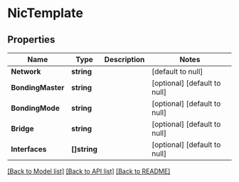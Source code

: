 # NicTemplate

## Properties
Name | Type | Description | Notes
------------ | ------------- | ------------- | -------------
**Network** | **string** |  | [default to null]
**BondingMaster** | **string** |  | [optional] [default to null]
**BondingMode** | **string** |  | [optional] [default to null]
**Bridge** | **string** |  | [optional] [default to null]
**Interfaces** | **[]string** |  | [optional] [default to null]

[[Back to Model list]](../README.md#documentation-for-models) [[Back to API list]](../README.md#documentation-for-api-endpoints) [[Back to README]](../README.md)

